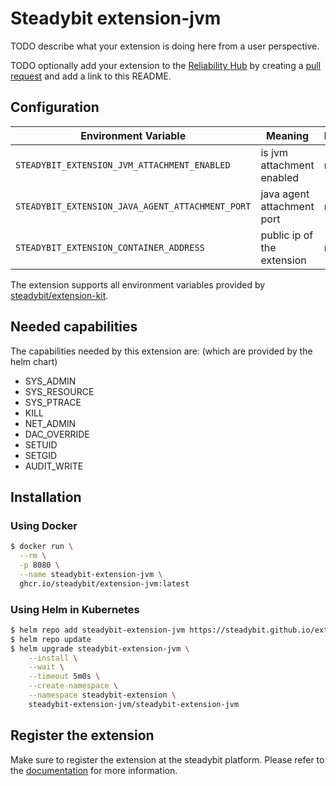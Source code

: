 # Steadybit extension-jvm

TODO describe what your extension is doing here from a user perspective.

TODO optionally add your extension to the [Reliability Hub](https://hub.steadybit.com/) by creating
a [pull request](https://github.com/steadybit/reliability-hub-db) and add a link to this README.

## Configuration

| Environment Variable                             | Meaning                    | Required | Default |
|--------------------------------------------------|----------------------------|----------|---------|
| `STEADYBIT_EXTENSION_JVM_ATTACHMENT_ENABLED`     | is jvm attachment enabled  | no       | true    |
| `STEADYBIT_EXTENSION_JAVA_AGENT_ATTACHMENT_PORT` | java agent attachment port | no       | 8095    |
| `STEADYBIT_EXTENSION_CONTAINER_ADDRESS`          | public ip of the extension | no       |         |

The extension supports all environment variables provided by [steadybit/extension-kit](https://github.com/steadybit/extension-kit#environment-variables).

## Needed capabilities

The capabilities needed by this extension are: (which are provided by the helm chart)

- SYS_ADMIN
- SYS_RESOURCE
- SYS_PTRACE
- KILL
- NET_ADMIN
- DAC_OVERRIDE
- SETUID
- SETGID
- AUDIT_WRITE

## Installation

### Using Docker

```sh
$ docker run \
  --rm \
  -p 8080 \
  --name steadybit-extension-jvm \
  ghcr.io/steadybit/extension-jvm:latest
```

### Using Helm in Kubernetes

```sh
$ helm repo add steadybit-extension-jvm https://steadybit.github.io/extension-jvm
$ helm repo update
$ helm upgrade steadybit-extension-jvm \
    --install \
    --wait \
    --timeout 5m0s \
    --create-namespace \
    --namespace steadybit-extension \
    steadybit-extension-jvm/steadybit-extension-jvm
```

## Register the extension

Make sure to register the extension at the steadybit platform. Please refer to
the [documentation](https://docs.steadybit.com/integrate-with-steadybit/extensions/extension-installation) for more information.

